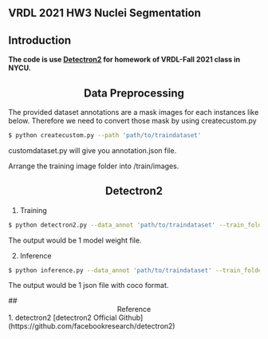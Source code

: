 ## VRDL 2021 HW3 Nuclei Segmentation
## Introduction
**The code is use [Detectron2](https://github.com/facebookresearch/detectron2) for homework of VRDL-Fall 2021 class in NYCU.**
## <div align="center">Data Preprocessing</div>
The provided dataset annotations are a mask images for each instances like below. Therefore we need to convert those mask by using createcustom.py
 ```bash
 $ python createcustom.py --path 'path/to/traindataset'

```
customdataset.py will give you annotation.json file. 

Arrange the training image folder into /train/images.


## <div align="center">Detectron2</div>
1. Training
 ```bash
 $ python detectron2.py --data_annot 'path/to/traindataset' --train_folder 'path/to/trainfolder' --output_dir 'path/to/output_dir' --modelzoo 'COCO-InstanceSegmentation/mask_rcnn_X_101_32x8d_FPN_3x.yaml' --output_modelweight 'outputfilename'

```
The output would be 1 model weight file.

2. Inference

 ```bash
 $ python inference.py --data_annot 'path/to/traindataset' --train_folder 'path/to/trainfolder' --path_test 'path/to/test_folder' --output_dir 'path/to/output_dir' --modelzoo 'COCO-InstanceSegmentation/mask_rcnn_X_101_32x8d_FPN_3x.yaml' --modelweight 'modelweightname'

```

The output would be 1 json file with coco format.

</details>
## <div align="center">Reference</div>
1. detectron2 [detectron2 Official Github](https://github.com/facebookresearch/detectron2) 
